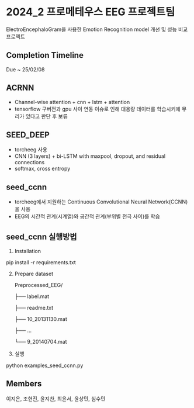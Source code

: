 # 2024_2 프로메테우스 EEG 프로젝트팀 

ElectroEncephaloGram을 사용한 Emotion Recognition model 개선 및 성능 비교 프로젝트

## Completion Timeline

Due ~ 25/02/08

## ACRNN
* Channel-wise attention + cnn + lstm + attention
* tensorflow 구버전과 gpu 사이 연동 이슈로 인해 대용량 데이터를 학습시키에 무리가 있다고 판단 후 보류

## SEED_DEEP
* torcheeg 사용
* CNN (3 layers) + bi-LSTM with maxpool, dropout, and residual connections
* softmax, cross entropy

## seed_ccnn
* torcheeg에서 지원하는 Continuous Convolutional Neural Network(CCNN)을 사용
* EEG의 시간적 관계(시계열)와 공간적 관계(부위별 전극 사이)를 학습
  
## seed_ccnn 실행방법

1. Installation

pip install -r requirements.txt

2. Prepare dataset

    Preprocessed_EEG/

    ├── label.mat

    ├── readme.txt

    ├── 10_20131130.mat

    ├── ...

    └── 9_20140704.mat
  
3. 실행

python examples_seed_ccnn.py


## Members
이지은, 조현진, 윤지찬, 최윤서, 윤상민, 심수민
